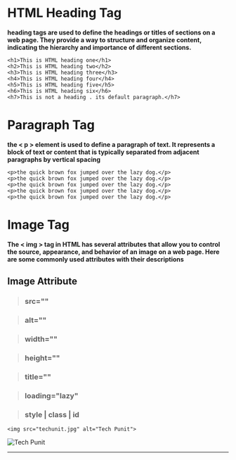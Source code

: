 # HTML Heading Tag

**heading tags are used to define the headings or titles of sections on a web page. They provide a way to structure and organize content, indicating the hierarchy and importance of different sections.**

```
<h1>This is HTML heading one</h1>
<h2>This is HTML heading two</h2>
<h3>This is HTML heading three</h3>
<h4>This is HTML heading four</h4>
<h5>This is HTML heading five</h5>
<h6>This is HTML heading six</h6>
<h7>This is not a heading . its default paragraph.</h7>
```

# Paragraph Tag

**the < p > element is used to define a paragraph of text. It represents a block of text or content that is typically separated from adjacent paragraphs by vertical spacing**

```
<p>the quick brown fox jumped over the lazy dog.</p>
<p>the quick brown fox jumped over the lazy dog.</p>
<p>the quick brown fox jumped over the lazy dog.</p>
<p>the quick brown fox jumped over the lazy dog.</p>
<p>the quick brown fox jumped over the lazy dog.</p>
```

# Image Tag

**The < img > tag in HTML has several attributes that allow you to control the source, appearance, and behavior of an image on a web page. Here are some commonly used attributes with their descriptions**

## Image Attribute

> ### src=""

> ### alt=""

> ### width=""

> ### height=""

> ### title=""

> ### loading="lazy"

> ### style | class | id

```
<img src="techunit.jpg" alt="Tech Punit">
```

<img src="techunit.jpeg" alt="Tech Punit">

<hr>

